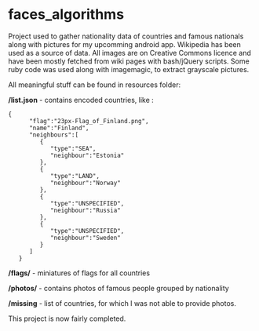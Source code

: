 faces_algorithms
================

Project used to gather nationality data of countries and famous nationals along with pictures for my upcomming android app.
Wikipedia has been used as a source of data. All images are on Creative Commons licence and have been mostly fetched 
from wiki pages with bash/jQuery scripts. Some ruby code was used along with imagemagic, to extract grayscale pictures.

All meaningful stuff can be found in resources folder:

<b>/list.json</b> - contains encoded countries, like :

```
{
      "flag":"23px-Flag_of_Finland.png",
      "name":"Finland",
      "neighbours":[
         {
            "type":"SEA",
            "neighbour":"Estonia"
         },
         {
            "type":"LAND",
            "neighbour":"Norway"
         },
         {
            "type":"UNSPECIFIED",
            "neighbour":"Russia"
         },
         {
            "type":"UNSPECIFIED",
            "neighbour":"Sweden"
         }
      ]
   }
```

<b>/flags/</b> - miniatures of flags for all countries

<b>/photos/</b> - contains photos of famous people grouped by nationality

<b>/missing</b> - list of countries, for which I was not able to provide photos.

This project is now fairly completed. 


